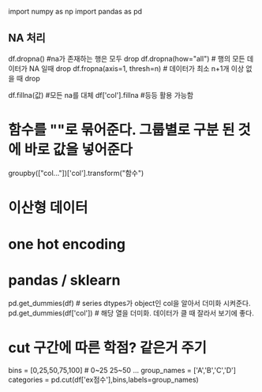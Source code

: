 
import numpy as np
import pandas as pd


## NA 처리
df.dropna() #na가 존재하는 행은 모두 drop
df.dropna(how="all")  # 행의 모든 데이터가 NA 일때 drop
df.fropna(axis=1, thresh=n)  # 데이터가 최소 n+1개 이상 없을 때 drop


df.fillna(값)  #모든 na를 대체
df['col'].fillna #등등 활용 가능함



# 함수를 ""로 묶어준다. 그룹별로 구분 된 것에 바로 값을 넣어준다
groupby(["col..."])['col'].transform("함수")  




# 이산형 데이터
# one hot encoding
# pandas / sklearn
pd.get_dummies(df)   # series dtypes가 object인 col을 알아서 더미화 시켜준다.
pd.get_dummies(df['col'])  # 해당 열을 더미화. 데이터가 클 때 잘라서 보기에 좋다.



# cut      구간에 따른 학점? 같은거 주기
bins = [0,25,50,75,100]  # 0~25  25~50 ...
group_names = ['A','B','C','D']
categories = pd.cut(df['ex점수'],bins,labels=group_names)
